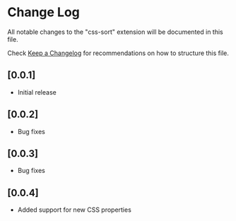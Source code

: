 # Change Log

All notable changes to the "css-sort" extension will be documented in this file.

Check [Keep a Changelog](http://keepachangelog.com/) for recommendations on how to structure this file.

## [0.0.1]
- Initial release

## [0.0.2]
- Bug fixes

## [0.0.3]
- Bug fixes

## [0.0.4]
- Added support for new CSS properties
